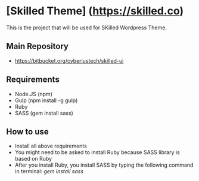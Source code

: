 # [Skilled Theme] (https://skilled.co)

This is the project that will be used for SKilled Wordpress Theme.

## Main Repository
* https://bitbucket.org/cyberiustech/skilled-ui

## Requirements
* Node.JS (npm)
* Gulp (npm install -g gulp)
* Ruby
* SASS (gem install sass)

## How to use
* Install all above requirements
* You might need to be asked to install Ruby because SASS library is based on Ruby
* After you install Ruby, you install SASS by typing the following command in terminal: *gem install sass*